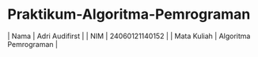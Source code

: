 # Praktikum-Algoritma-Pemrograman
|   Nama          |  Adri Audifirst         |
|   NIM           |  24060121140152         |
|   Mata Kuliah   |  Algoritma Pemrograman  |
